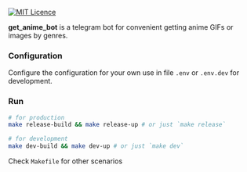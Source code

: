 [![MIT Licence](https://img.shields.io/pypi/l/aiogram.svg?style=flat-square)](https://opensource.org/licenses/MIT)

**get_anime_bot** is a telegram bot for convenient getting anime GIFs or images by genres.

### Configuration
Configure the configuration for your own use in file `.env` or `.env.dev` for development.

### Run
```bash
# for production
make release-build && make release-up # or just `make release`

# for development
make dev-build && make dev-up # or just `make dev`
```

Check `Makefile` for other scenarios
